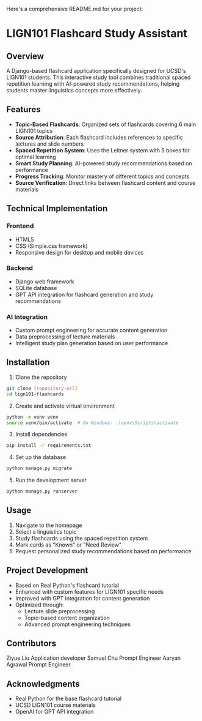 Here's a comprehensive README.md for your project:

# LIGN101 Flashcard Study Assistant

## Overview
A Django-based flashcard application specifically designed for UCSD's LIGN101 students. This interactive study tool combines traditional spaced repetition learning with AI-powered study recommendations, helping students master linguistics concepts more effectively.

## Features
- **Topic-Based Flashcards**: Organized sets of flashcards covering 6 main LIGN101 topics
- **Source Attribution**: Each flashcard includes references to specific lectures and slide numbers
- **Spaced Repetition System**: Uses the Leitner system with 5 boxes for optimal learning
- **Smart Study Planning**: AI-powered study recommendations based on performance
- **Progress Tracking**: Monitor mastery of different topics and concepts
- **Source Verification**: Direct links between flashcard content and course materials

## Technical Implementation
### Frontend
- HTML5
- CSS (Simple.css framework)
- Responsive design for desktop and mobile devices

### Backend
- Django web framework
- SQLite database
- GPT API integration for flashcard generation and study recommendations

### AI Integration
- Custom prompt engineering for accurate content generation
- Data preprocessing of lecture materials
- Intelligent study plan generation based on user performance

## Installation
1. Clone the repository
```bash
git clone [repository-url]
cd lign101-flashcards
```

2. Create and activate virtual environment
```bash
python -m venv venv
source venv/bin/activate  # On Windows: .\venv\Scripts\activate
```

3. Install dependencies
```bash
pip install -r requirements.txt
```

4. Set up the database
```bash
python manage.py migrate
```

5. Run the development server
```bash
python manage.py runserver
```

## Usage
1. Navigate to the homepage
2. Select a linguistics topic
3. Study flashcards using the spaced repetition system
4. Mark cards as "Known" or "Need Review"
5. Request personalized study recommendations based on performance

## Project Development
- Based on Real Python's flashcard tutorial
- Enhanced with custom features for LIGN101 specific needs
- Improved with GPT integration for content generation
- Optimized through:
  - Lecture slide preprocessing
  - Topic-based content organization
  - Advanced prompt engineering techniques

## Contributors
Ziyue Liu Application developer
Samuel Chu Prompt Engineer
Aaryan Agrawal Prompt Engineer

## Acknowledgments
- Real Python for the base flashcard tutorial
- UCSD LIGN101 course materials
- OpenAI for GPT API integration
